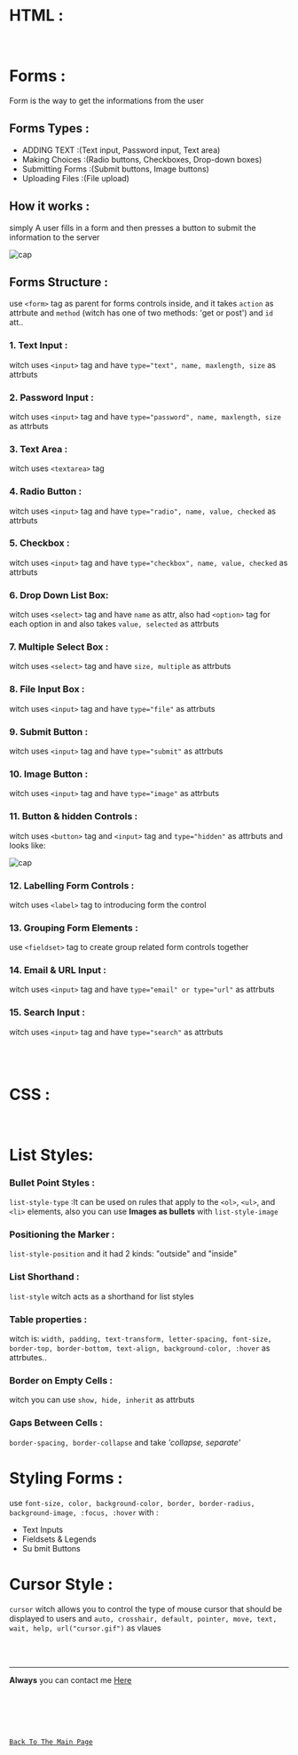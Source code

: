 
# HTML :

<br>

# Forms :
Form is the way to get the informations from the user 

## Forms Types :
- ADDING TEXT :(Text input, Password input, Text area)
- Making Choices :(Radio buttons, Checkboxes, Drop-down boxes)
- Submitting Forms :(Submit buttons, Image buttons)
- Uploading Files :(File upload)

## How it works :
simply A user fills in a form and then presses a button to submit the information to the server

![cap](https://3madov-77.github.io/Reading-Notes/Resorses/Capture09-1.PNG)

## Forms Structure :
use `<form>` tag as parent for forms controls inside, and it takes `action` as attrbute and `method` (witch has one of two methods: 'get or post') and `id` att..

### 1. Text Input :
witch uses `<input>` tag and have `type="text", name, maxlength, size` as attrbuts

### 2. Password Input :
witch uses `<input>` tag and have `type="password", name, maxlength, size` as attrbuts

### 3. Text Area :
witch uses `<textarea>` tag

### 4. Radio Button :
witch uses `<input>` tag and have `type="radio", name, value, checked` as attrbuts

### 5. Checkbox :
witch uses `<input>` tag and have `type="checkbox", name, value, checked` as attrbuts

### 6. Drop Down List Box:
witch uses `<select>` tag and have `name` as attr, also had `<option>` tag for each option in and also takes `value, selected` as attrbuts

### 7. Multiple Select Box :
witch uses `<select>` tag and have `size, multiple` as attrbuts

### 8. File Input Box :
witch uses `<input>` tag and have `type="file"` as attrbuts

### 9. Submit Button :
witch uses `<input>` tag and have `type="submit"` as attrbuts

### 10. Image Button :
witch uses `<input>` tag and have `type="image"` as attrbuts

### 11. Button & hidden Controls :
witch uses `<button>` tag and `<input>` tag and `type="hidden"` as attrbuts and looks like:

![cap](https://3madov-77.github.io/Reading-Notes/Resorses/Capture09-2.PNG)

### 12. Labelling Form Controls :
witch uses `<label>` tag to introducing form the control

### 13. Grouping Form Elements :
use `<fieldset>` tag to create group related form controls together

### 14. Email & URL Input :
witch uses `<input>` tag and have `type="email" or type="url"` as attrbuts

### 15. Search Input :
witch uses `<input>` tag and have `type="search"` as attrbuts

<br>
<br>

# CSS :
<br>

# List Styles:

### Bullet Point Styles :
`list-style-type` :It can be used on rules that apply to the `<ol>`, `<ul>`, and `<li>` elements, also you can use **Images as bullets** with `list-style-image`

### Positioning the Marker :
`list-style-position` and it had 2 kinds: "outside" and "inside"

### List Shorthand :
`list-style` witch acts as a shorthand for list styles

### Table properties :
witch is: `width, padding, text-transform, letter-spacing, font-size, border-top, border-bottom, text-align, background-color, :hover` as attrbutes..

### Border on Empty Cells :
witch you can use `show, hide, inherit` as attrbuts

### Gaps Between Cells :
`border-spacing, border-collapse` and take *'collapse, separate'*

# Styling Forms :
use `font-size, color, background-color, border, border-radius, background-image, :focus, :hover` with :
- Text Inputs
- Fieldsets & Legends
- Su bmit Buttons

# Cursor Style :
`cursor` witch allows you to control the type of mouse
cursor that should be displayed to users
and `auto, crosshair, default, pointer, move, text, wait, help, url("cursor.gif")` as vlaues

<br>
<br>
<hr>

**Always** you can contact me [Here](https://3madov-77.github.io/Side-Projects/Me/index.html)

<br>
<br>
<br>
<br>

[`Back To The Main Page`](https://3madov-77.github.io/Reading-Notes/)
